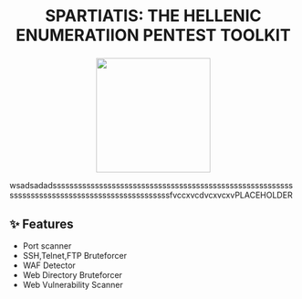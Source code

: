 <h1 align="center">SPARTIATIS: THE HELLENIC ENUMERATIION PENTEST TOOLKIT</h1>

###

<div align="center">
  <img height="200" src="https://github.com/billidev200/SpartiatisToolkit/blob/main/ReadmeAssets/SpartiatisLogo.png"  />
</div>

<p>wsadsadadsssssssssssssssssssssssssssssssssssssssssssssssssssssssssssssssssssssssssssssssssssssssssssssssfvccxvcdvcxvcxvPLACEHOLDER</p>

## ✨ Features

- Port scanner
- SSH,Telnet,FTP Bruteforcer
- WAF Detector
- Web Directory Bruteforcer
- Web Vulnerability Scanner
